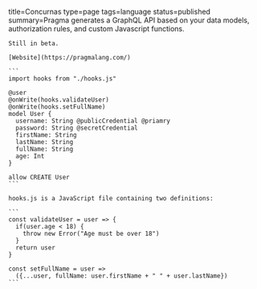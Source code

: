 title=Concurnas
type=page
tags=language
status=published
summary=Pragma generates a GraphQL API based on your data models, authorization rules, and custom Javascript functions.
~~~~~~
Still in beta.

[Website](https://pragmalang.com/)

```
import hooks from "./hooks.js"

@user
@onWrite(hooks.validateUser)
@onWrite(hooks.setFullName)
model User {
  username: String @publicCredential @priamry
  password: String @secretCredential
  firstName: String
  lastName: String
  fullName: String
  age: Int
}

allow CREATE User
```

hooks.js is a JavaScript file containing two definitions:

```
const validateUser = user => {
  if(user.age < 18) {
    throw new Error("Age must be over 18")
  }
  return user
}

const setFullName = user => 
  ({...user, fullName: user.firstName + " " + user.lastName})
```

